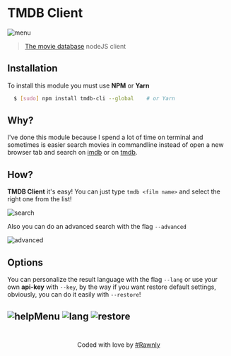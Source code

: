 # TMDB Client
![menu](http://i.imgur.com/RXA7dj8.png)
> [The movie database][tmdb] nodeJS client

## Installation
To install this module you must use **NPM** or **Yarn**
```bash
  $ [sudo] npm install tmdb-cli --global    # or Yarn
```

## Why?
I've done this module because I spend a lot of time on terminal and sometimes is easier search movies in commandline instead of open a new browser tab and search on [imdb][imdb] or on [tmdb][tmdb].

## How?
**TMDB Client** it's easy! You can just type `tmdb <film name>` and select the right one from the list!


![search](http://i.imgur.com/L4JoiZ5.gifv)


Also you can do an advanced search with the flag `--advanced`

![advanced](http://i.imgur.com/SO9BaR5.gif)

## Options 
You can personalize the result language with the flag `--lang` or use your own **api-key** with `--key`, by the way if you want restore default settings, obviously, you can do it easily with `--restore`!

![helpMenu](http://i.imgur.com/LYdwJdk.png)
![lang](http://i.imgur.com/h0LI99C.png)
![restore](http://i.imgur.com/k2Mx18s.png)
<br><br>
---
<center> Coded with love by <a href="https://github.com/rawnly">#Rawnly </a></center>

[tmdb]: https://www.themoviedb.org/
[rawn]: https://github.com/rawnly
[imdb]: https://imdb.com/


